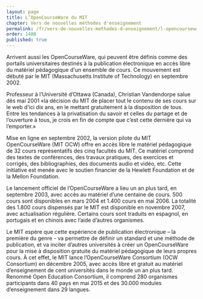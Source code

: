 ```yaml
---
layout: page
title: L’OpenCourseWare du MIT
chapter: Vers de nouvelles méthodes d'enseignement
permalink: /fr/vers-de-nouvelles-methodes-d-enseignement/l-opencourseware-du-mit/
order: 1480
published: true
---
```

<p>Arrivent aussi les OpenCourseWare, qui peuvent être définis comme des portails universitaires destinés à la publication électronique en accès libre du matériel pédagogique d'un ensemble de cours. Ce mouvement est débuté par le MIT (Massachusetts Institute of Technology) en septembre 2002.</p>

<p>Professeur à l’Université d’Ottawa (Canada), Christian Vandendorpe salue dès mai 2001 «la décision du MIT de placer tout le contenu de ses cours sur le web d’ici dix ans, en le mettant gratuitement à la disposition de tous. Entre les tendances à la privatisation du savoir et celles du partage et de l’ouverture à tous, je crois en fin de compte que c’est cette dernière qui va l’emporter.»</p>

<p>Mise en ligne en septembre 2002, la version pilote du MIT OpenCourseWare (MIT OCW) offre en accès libre le matériel pédagogique de 32 cours représentatifs des cinq facultés du MIT. Ce matériel comprend des textes de conférences, des travaux pratiques, des exercices et corrigés, des bibliographies, des documents audio et vidéo, etc. Cette initiative est menée avec le soutien financier de la Hewlett Foundation et de la Mellon Foundation.</p>

<p>Le lancement officiel de l’OpenCourseWare a lieu un an plus tard, en septembre 2003, avec accès au matériel d’une centaine de cours. 500 cours sont disponibles en mars 2004 et 1.400 cours en mai 2006. La totalité des 1.800 cours dispensés par le MIT est disponible en novembre 2007, avec actualisation régulière. Certains cours sont traduits en espagnol, en portugais et en chinois avec l’aide d’autres organismes.</p>

<p>Le MIT espère que cette expérience de publication électronique – la première du genre - va permettre de définir un standard et une méthode de publication, et va inciter d’autres universités à créer un OpenCourseWare pour la mise à disposition gratuite du matériel pédagogique de leurs propres cours. À cet effet, le MIT lance l’OpenCourseWare Consortium (OCW Consortium) en décembre 2005, avec accès libre et gratuit au matériel d’enseignement de cent universités dans le monde un an plus tard. Renommé Open Education Consortium, il comprend 280 organismes participants dans 40 pays en mai 2015 et des 30.000 modules d’enseignement dans 29 langues.</p>
